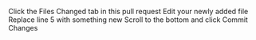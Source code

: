 Click the Files Changed tab in this pull request
Edit your newly added file
Replace line 5 with something new
Scroll to the bottom and click Commit Changes
